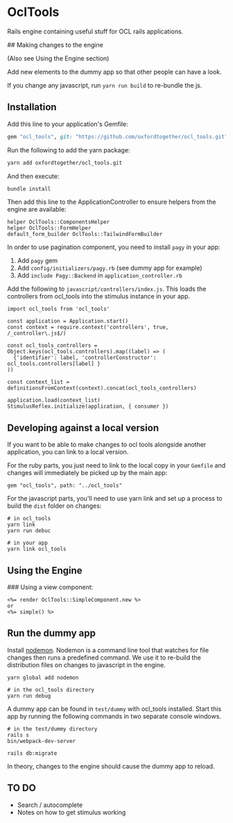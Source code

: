 # OclTools

Rails engine containing useful stuff for OCL rails applications.

## Making changes to the engine

(Also see Using the Engine section)

Add new elements to the dummy app so that other people can have a look.

If you change any javascript, run `yarn run build` to re-bundle the js.

## Installation

Add this line to your application's Gemfile:

```ruby
gem "ocl_tools", git: "https://github.com/oxfordtogether/ocl_tools.git"
```

Run the following to add the yarn package:

```bash
yarn add oxfordtogether/ocl_tools.git
```

And then execute:

```bash
bundle install
```

Then add this line to the ApplicationController to ensure helpers from the engine are available:

```
helper OclTools::ComponentsHelper
helper OclTools::FormHelper
default_form_builder OclTools::TailwindFormBuilder
```

In order to use pagination component, you need to install `pagy` in your app:

1. Add `pagy` gem
2. Add `config/initializers/pagy.rb` (see dummy app for example)
3. Add `include Pagy::Backend` in `application_controller.rb`

Add the following to `javascript/controllers/index.js`. This loads the controllers from ocl_tools into the stimulus instance in your app.

```
import ocl_tools from 'ocl_tools'

const application = Application.start()
const context = require.context('controllers', true, /_controller\.js$/)

const ocl_tools_controllers = Object.keys(ocl_tools.controllers).map((label) => (
  {'identifier': label, 'controllerConstructor': ocl_tools.controllers[label] }
))

const context_list = definitionsFromContext(context).concat(ocl_tools_controllers)

application.load(context_list)
StimulusReflex.initialize(application, { consumer })
```

## Developing against a local version

If you want to be able to make changes to ocl tools alongside another application, you can link
to a local version.

For the ruby parts, you just need to link to the local copy in your `Gemfile` and changes
will immediately be picked up by the main app:

```
gem "ocl_tools", path: "../ocl_tools"
```

For the javascript parts, you'll need to use yarn link and set up a process to build the `dist`
folder on changes:

```
# in ocl_tools
yarn link
yarn run debuc

# in your app
yarn link ocl_tools
```

## Using the Engine

### Using a view component:

```
<%= render OclTools::SimpleComponent.new %>
or
<%= simple() %>
```

## Run the dummy app

Install [nodemon](https://www.npmjs.com/package/nodemon). Nodemon is a command line tool that watches for file changes then runs a predefined command. We use it to re-build the distribution files on changes to javascript in the engine.

```
yarn global add nodemon
```

```
# in the ocl_tools directory
yarn run debug
```

A dummy app can be found in `test/dummy` with ocl_tools installed. Start this app by running the following commands in two separate console windows.

```
# in the test/dummy directory
rails s
bin/webpack-dev-server
```

```
rails db:migrate
```

In theory, changes to the engine should cause the dummy app to reload.

## TO DO

- Search / autocomplete
- Notes on how to get stimulus working
